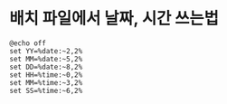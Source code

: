 # 배치 파일에서 날짜, 시간 쓰는법

    @echo off
    set YY=%date:~2,2%
    set MM=%date:~5,2%
    set DD=%date:~8,2%
    set HH=%time:~0,2%
    set MM=%time:~3,2%
    set SS=%time:~6,2%
